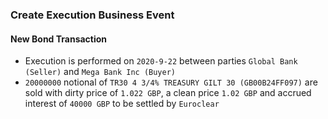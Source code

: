 ### Create Execution Business Event

#### New Bond Transaction
- Execution is performed on `2020-9-22` between parties `Global Bank (Seller)` and `Mega Bank Inc (Buyer)`
- `20000000` notional of `TR30 4 3/4% TREASURY GILT 30 (GB00B24FF097)` are sold with dirty price of `1.022 GBP`, a clean price `1.02 GBP` and accrued interest of `40000 GBP` to be settled by `Euroclear`